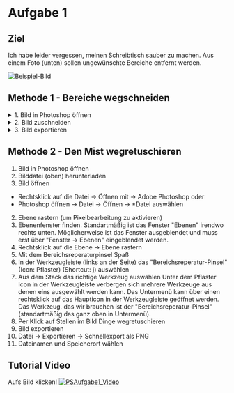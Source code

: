 # Aufgabe 1

## Ziel
Ich habe leider vergessen, meinen Schreibtisch sauber zu machen. Aus einem Foto (unten) sollen ungewünschte Bereiche entfernt werden.

![Beispiel-Bild](/Photoshop/Aufgabe1/20201007_133814.jpg)

## Methode 1 - Bereiche wegschneiden
<details>
  <summary> 1. Bild in Photoshop öffnen </summary>
    1. Bilddatei (oben) herunterladen
    2. Bild öffnen
      - Rechtsklick auf die Datei -> Öffnen mit -> Adobe Photoshop
    oder
      - Photoshop öffnen -> Datei -> Öffnen -> *Datei auswählen
</details>
<details>
  <summary> 2. Bild zuschneiden </summary>
    1. Das "Freistellungswerkzeug" (Shortcut: c) in der Werkzeugleiste links auswählen
    2. Bildausschnitt so ändern, dass weniger "Müll" im Bild ist
</details>
<details>
  <summary> 3. Bild exportieren </summary>
    1. Datei -> Exportieren -> Schnellexport als PNG
    2. Dateinamen und Speicherort wählen
</details>

## Methode 2 - Den Mist wegretuschieren
1. Bild in Photoshop öffnen
 1. Bilddatei (oben) herunterladen
 2. Bild öffnen
  - Rechtsklick auf die Datei -> Öffnen mit -> Adobe Photoshop
  oder
  - Photoshop öffnen -> Datei -> Öffnen -> *Datei auswählen
2. Ebene rastern (um Pixelbearbeitung zu aktivieren)
 1. Ebenenfenster finden. Standartmäßig ist das Fenster "Ebenen" irendwo rechts unten. Möglicherweise ist das Fenster ausgeblendet und muss erst über "Fenster -> Ebenen" eingeblendet werden.
 2. Rechtsklick auf die Ebene -> Ebene rastern
3. Mit dem Bereichsreperaturpinsel Spaß
 1. In der Werkzeugleiste (links an der Seite) das "Bereichsreperatur-Pinsel" (Icon: Pflaster) (Shortcut: j) auswählen
 2. Aus dem Stack das richtige Werkzeug auswählen
 Unter dem Pflaster Icon in der Werkzeugleiste verbergen sich mehrere Werkzeuge aus denen eins ausgewählt werden kann. Das Untermenü kann über einen rechtsklick auf das Haupticon in der Werkzeugleiste geöffnet werden. Das Werkzeug, das wir brauchen ist der "Bereichsreperatur-Pinsel" (standartmäßig das ganz oben in Untermenü).
 3. Per Klick auf Stellen im Bild Dinge wegretuschieren
4. Bild exportieren
 1. Datei -> Exportieren -> Schnellexport als PNG
 2. Dateinamen und Speicherort wählen

 ## Tutorial Video
 Aufs Bild klicken!
 [![PSAufgabe1_Video](https://img.youtube.com/vi/x3ElgBl44vA/0.jpg)](https://www.youtube.com/watch?v=x3ElgBl44vA)
